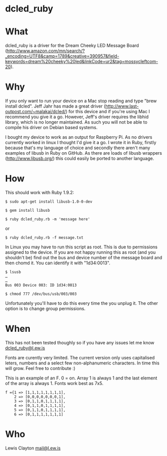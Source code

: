 dcled_ruby
==========

What
==========
dcled_ruby is a driver for the Dream Cheeky LED Message Board (http://www.amazon.com/mn/search/?_encoding=UTF8&camp=1789&creative=390957&field-keywords=dream%20cheeky%20led&linkCode=ur2&tag=mossycleftcom-20).

Why
==========
If you only want to run your device on a Mac stop reading and type "brew install dcled". Jeff Jahr has made a great driver (http://www.last-outpost.com/~malakai/dcled/) for this device and if you're using Mac I recommend you give it a go. However, Jeff's driver requires the libhid library, which is no longer maintained. As such you will not be able to compile his driver on Debian based systems.

I bought my device to work as an output for Raspberry Pi. As no drivers currently worked in linux I thought I'd give it a go. I wrote it in Ruby, firstly because that's my language of choice and secondly there aren't many examples of libusb in Ruby on GitHub. As there are loads of libusb wrappers (http://www.libusb.org/) this could easily be ported to another language.

How
==========
This should work with Ruby 1.9.2:

	$ sudo apt-get install libusb-1.0-0-dev

	$ gem install libusb

	$ ruby dcled_ruby.rb -m 'message here'

or

	$ ruby dcled_ruby.rb -f message.txt

In Linux you may have to run this script as root. This is due to permissions assigned to the device. If you are not happy running this as root (and you shouldn't be) find out the bus and device number of the message board and then chomd it. You can identify it with "1d34:0013".

	$ lsusb
	…
	…
	Bus 003 Device 003: ID 1d34:0013

	$ chmod 777 /dev/bus/usb/003/003

Unfortunately you'll have to do this every time the you unplug it. The other option is to change group permissions.

When
==========
This has not been tested thoughly so if you have any issues let me know dcled_ruby@l.ew.is

Fonts are curently very limited. The current version only uses capitalised leters, numbers and a select few non-alphanumeric characters. In time this will grow. Feel free to contribute :)

This is an example of an F. 0 = on. Array 1 is always 1 and the last element of the array is always 1. Fonts work best as 7x5.

	f ={1 => [1,1,1,1,1,1,1,1],
		2 => [0,0,0,0,0,0,0,1],
		3 => [0,1,1,0,1,1,1,1],
		4 => [0,1,1,0,1,1,1,1],
		5 => [0,1,1,0,1,1,1,1],
		6 => [0,1,1,1,1,1,1,1]

Who
==========

Lewis Clayton mail@l.ew.is


